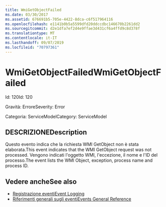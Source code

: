 ```yaml
---
title: WmiGetObjectFailed
ms.date: 03/30/2017
ms.assetid: 676691b5-705e-4422-8dca-c6f517964116
ms.openlocfilehash: e1141b0b5a5599dfd20ddccdbc146670b2261dd2
ms.sourcegitcommit: d2e1dfa7ef2d4e9ffae3d431cf6a4ffd9c8d378f
ms.translationtype: MT
ms.contentlocale: it-IT
ms.lasthandoff: 09/07/2019
ms.locfileid: "70797361"
---
```

# <a name="wmigetobjectfailed"></a><span data-ttu-id="41eed-102">WmiGetObjectFailed</span><span class="sxs-lookup"><span data-stu-id="41eed-102">WmiGetObjectFailed</span></span>
<span data-ttu-id="41eed-103">Id: 120</span><span class="sxs-lookup"><span data-stu-id="41eed-103">Id: 120</span></span>  
  
 <span data-ttu-id="41eed-104">Gravità: Errore</span><span class="sxs-lookup"><span data-stu-id="41eed-104">Severity: Error</span></span>  
  
 <span data-ttu-id="41eed-105">Categoria: ServiceModel</span><span class="sxs-lookup"><span data-stu-id="41eed-105">Category: ServiceModel</span></span>  
  
## <a name="description"></a><span data-ttu-id="41eed-106">DESCRIZIONE</span><span class="sxs-lookup"><span data-stu-id="41eed-106">Description</span></span>  
 <span data-ttu-id="41eed-107">Questo evento indica che la richiesta WMI GetObject non è stata elaborata.</span><span class="sxs-lookup"><span data-stu-id="41eed-107">This event indicates that the WMI GetObject request was not processed.</span></span> <span data-ttu-id="41eed-108">Vengono indicati l'oggetto WMI, l'eccezione, il nome e l'ID del processo.</span><span class="sxs-lookup"><span data-stu-id="41eed-108">The event lists the WMI Object, exception, process name and process ID.</span></span>  
  
## <a name="see-also"></a><span data-ttu-id="41eed-109">Vedere anche</span><span class="sxs-lookup"><span data-stu-id="41eed-109">See also</span></span>

- [<span data-ttu-id="41eed-110">Registrazione eventi</span><span class="sxs-lookup"><span data-stu-id="41eed-110">Event Logging</span></span>](index.md)
- [<span data-ttu-id="41eed-111">Riferimenti generali sugli eventi</span><span class="sxs-lookup"><span data-stu-id="41eed-111">Events General Reference</span></span>](events-general-reference.md)

